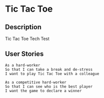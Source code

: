 Tic Tac Toe
=================

## Description
Tic Tac Toe Tech Test

## User Stories
```
As a hard-worker
So that I can take a break and de-stress
I want to play Tic Tac Toe with a colleague

As a competitive hard-worker
So that I can see who is the best player
I want the game to declare a winner
```

